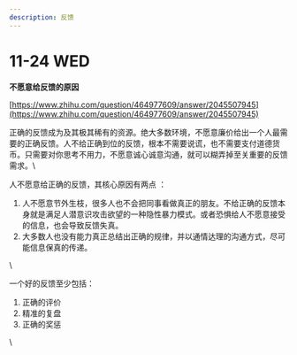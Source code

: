 ```yaml
---
description: 反馈
---
```


# 11-24 WED

**不愿意给反馈的原因**

[https://www.zhihu.com/question/464977609/answer/2045507945](https://www.zhihu.com/question/464977609/answer/2045507945)



正确的反馈成为及其极其稀有的资源。绝大多数环境，不愿意廉价给出一个人最需要的正确反馈。人不给正确到位的反馈，根本不需要说谎，也不需要支付道德货币。只需要对你思考不用力，不愿意诚心诚意沟通，就可以糊弄掉至关重要的反馈需求。\


人不愿意给正确的反馈，其核心原因有两点 ：

1. 人不愿意节外生枝，很多人也不会把同事看做真正的朋友。不给正确的反馈本身就是满足人潜意识攻击欲望的一种隐性暴力模式。或者恐惧给人不愿意接受的信息，也会导致反馈失真。
2. 大多数人也没有能力真正总结出正确的规律，并以通情达理的沟通方式，尽可能信息保真的传递。

\


一个好的反馈至少包括：

1. 正确的评价
2. 精准的复盘
3. 正确的奖惩

\
